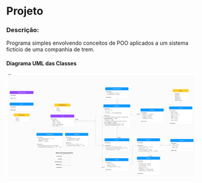 # Projeto
### Descrição: 
Programa simples envolvendo conceitos de POO aplicados a um sistema fictício de uma companhia de trem.

#### Diagrama UML das Classes

![image](CompanhiaTrem.jpg)
